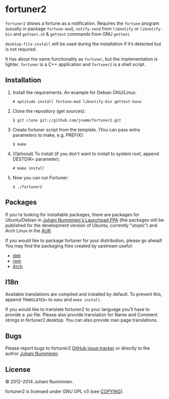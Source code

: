 fortuner2
=========

`fortuner2` shows a fortune as a notification. Requires the `fortune`
program (usually in package `fortune-mod`), `notify-send` from
`libnotify` or `libnotify-bin` and `gettext.sh` & `gettext` commands
from GNU `gettext`.

`desktop-file-install` will be used during the installation if it’s
detected but is not required.

It has about the same functionality as `fortuner`, but the implementation
is lighter. `fortuner` is a C++ application and `fortuner2` is a shell
script.

Installation
------------

1.  Install the requirements. An example for Debian GNU/Linux:

    `# aptitude install fortune-mod libnotify-bin gettext-base`

2.  Clone the repository (get sources):

    `$ git clone git://github.com/jnumm/fortuner2.git`

3.  Create fortuner script from the template. (You can pass extra
    parameters to make, e.g. PREFIX):

    `$ make`

4.  (Optional) To install (if you don't want to install to system root,
    append DESTDIR= parameter):

    `# make install`

4.  Now you can run Fortuner:

    `$ ./fortuner2`

Packages
--------
If you're looking for installable packages, there are packages for
Ubuntu/Debian in
[Juhani Numminen's Launchpad PPA](https://launchpad.net/~jsonic/+archive/ppa/)
(the packages will be published for the development version of Ubuntu,
currently “utopic”) and Arch Linux in the
[AUR](https://aur.archlinux.org/packages/fortuner2/).

If you would like to package fortuner for your distribution, please go ahead!
You may find the packaging files created by upstream useful:
* [deb](http://bazaar.launchpad.net/~jsonic/+junk/fortuner2-ppa/files)
* [rpm](https://github.com/jnumm/fortuner2/blob/rpm/fortuner2.spec)
* [Arch](https://github.com/jnumm/fortuner2/tree/arch-pkg)

I18n
----
Available translations are compiled and installed by default. To prevent
this, append `TRANSLATED=` to `make` and `make install`.

If you would like to translate fortuner2 to your language you'll have to
provide a .po file. Please also provide translation for Name and Comment
strings in fortuner2.desktop. You can also provide man page translations.

Bugs
----
Please report bugs to fortuner2
[GitHub issue tracker](https://github.com/jnumm/fortuner2/issues) or
directly to the author [Juhani Numminen](mailto:juhaninumminen0@gmail.com).

License
-------
© 2012–2014 Juhani Numminen.

fortuner2 is licensed under GNU GPL v3
(see [COPYING](https://github.com/jnumm/fortuner2/blob/master/COPYING)).
